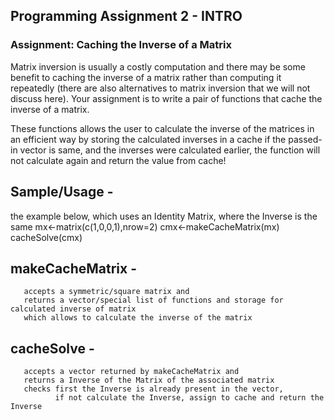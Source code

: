 ## Programming Assignment 2 - INTRO 

### Assignment: Caching the Inverse of a Matrix

Matrix inversion is usually a costly computation and there may be some
benefit to caching the inverse of a matrix rather than computing it
repeatedly (there are also alternatives to matrix inversion that we will
not discuss here). Your assignment is to write a pair of functions that
cache the inverse of a matrix.



 These functions allows the user to calculate the inverse of the matrices 
 in an efficient way by storing the calculated inverses in a cache
 if the passed-in vector is same, and the inverses were calculated earlier, 
 the function will not calculate again and return the value from cache!

## Sample/Usage - 
  the example below, which uses an Identity Matrix, where the Inverse is the same 
  	mx<-matrix(c(1,0,0,1),nrow=2)
  	cmx<-makeCacheMatrix(mx)
  	cacheSolve(cmx)


## makeCacheMatrix - 
       accepts a symmetric/square matrix and 
       returns a vector/special list of functions and storage for calculated inverse of matrix
       which allows to calculate the inverse of the matrix 


## cacheSolve - 
       accepts a vector returned by makeCacheMatrix and 
       returns a Inverse of the Matrix of the associated matrix 
       checks first the Inverse is already present in the vector, 
              if not calculate the Inverse, assign to cache and return the Inverse



